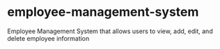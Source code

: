 # employee-management-system
Employee Management System that allows users to view, add, edit, and delete employee information


